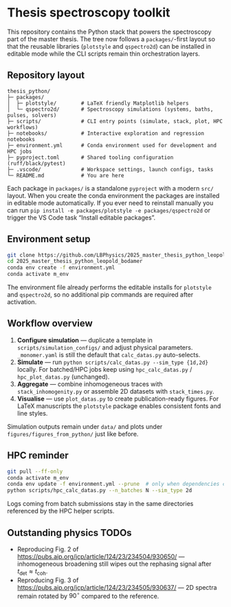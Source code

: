 # Thesis spectroscopy toolkit

This repository contains the Python stack that powers the spectroscopy part of the master thesis.  The tree now follows a `packages/`-first layout so that the reusable libraries (`plotstyle` and `qspectro2d`) can be installed in editable mode while the CLI scripts remain thin orchestration layers.

## Repository layout

```
thesis_python/
├─ packages/
│  ├─ plotstyle/        # LaTeX friendly Matplotlib helpers
│  └─ qspectro2d/       # Spectroscopy simulations (systems, baths, pulses, solvers)
├─ scripts/             # CLI entry points (simulate, stack, plot, HPC workflows)
├─ notebooks/           # Interactive exploration and regression notebooks
├─ environment.yml      # Conda environment used for development and HPC jobs
├─ pyproject.toml       # Shared tooling configuration (ruff/black/pytest)
├─ .vscode/             # Workspace settings, launch configs, tasks
└─ README.md            # You are here
```

Each package in `packages/` is a standalone `pyproject` with a modern `src/` layout.  When you create the conda environment the packages are installed in editable mode automatically.  If you ever need to reinstall manually you can run `pip install -e packages/plotstyle -e packages/qspectro2d` or trigger the VS Code task “Install editable packages”.

## Environment setup

```bash
git clone https://github.com/LBPhysics/2025_master_thesis_python_leopold_bodamer.git
cd 2025_master_thesis_python_leopold_bodamer
conda env create -f environment.yml
conda activate m_env
```

The environment file already performs the editable installs for `plotstyle` and `qspectro2d`, so no additional pip commands are required after activation.

## Workflow overview

1. **Configure simulation** — duplicate a template in `scripts/simulation_configs/` and adjust physical parameters.  `_monomer.yaml` is still the default that `calc_datas.py` auto-selects.
2. **Simulate** — run `python scripts/calc_datas.py --sim_type {1d,2d}` locally.  For batched/HPC jobs keep using `hpc_calc_datas.py` / `hpc_plot_datas.py` (unchanged).
3. **Aggregate** — combine inhomogeneous traces with `stack_inhomogenity.py` or assemble 2D datasets with `stack_times.py`.
4. **Visualise** — use `plot_datas.py` to create publication-ready figures.  For LaTeX manuscripts the `plotstyle` package enables consistent fonts and line styles.

Simulation outputs remain under `data/` and plots under `figures/figures_from_python/` just like before.

## HPC reminder

```bash
git pull --ff-only
conda activate m_env
conda env update -f environment.yml --prune  # only when dependencies change
python scripts/hpc_calc_datas.py --n_batches N --sim_type 2d
```

Logs coming from batch submissions stay in the same directories referenced by the HPC helper scripts.

## Outstanding physics TODOs

- Reproducing Fig. 2 of https://pubs.aip.org/jcp/article/124/23/234504/930650/ — inhomogeneous broadening still wipes out the rephasing signal after $t_{\text{det}} \approx t_{\text{coh}}$.
- Reproducing Fig. 3 of https://pubs.aip.org/jcp/article/124/23/234505/930637/ — 2D spectra remain rotated by $90^{\circ}$ compared to the reference.